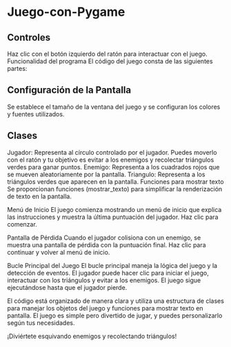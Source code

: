 # Juego-con-Pygame
## Controles
Haz clic con el botón izquierdo del ratón para interactuar con el juego.
Funcionalidad del programa
El código del juego consta de las siguientes partes:

## Configuración de la Pantalla
Se establece el tamaño de la ventana del juego y se configuran los colores y fuentes utilizados.

## Clases
Jugador: Representa al círculo controlado por el jugador. Puedes moverlo con el ratón y tu objetivo es evitar a los enemigos y recolectar triángulos verdes para ganar puntos.
Enemigo: Representa a los cuadrados rojos que se mueven aleatoriamente por la pantalla.
Triangulo: Representa a los triángulos verdes que aparecen en la pantalla.
Funciones para mostrar texto
Se proporcionan funciones (mostrar_texto) para simplificar la renderización de texto en la pantalla.

Menú de Inicio
El juego comienza mostrando un menú de inicio que explica las instrucciones y muestra la última puntuación del jugador. Haz clic para comenzar.

Pantalla de Pérdida
Cuando el jugador colisiona con un enemigo, se muestra una pantalla de pérdida con la puntuación final. Haz clic para continuar y volver al menú de inicio.

Bucle Principal del Juego
El bucle principal maneja la lógica del juego y la detección de eventos. El jugador puede hacer clic para iniciar el juego, interactuar con los triángulos y evitar a los enemigos. El juego sigue ejecutándose hasta que el jugador pierde.

El código está organizado de manera clara y utiliza una estructura de clases para manejar los objetos del juego y funciones para mostrar texto en pantalla. El juego es simple pero divertido de jugar, y puedes personalizarlo según tus necesidades.

¡Diviértete esquivando enemigos y recolectando triángulos!
